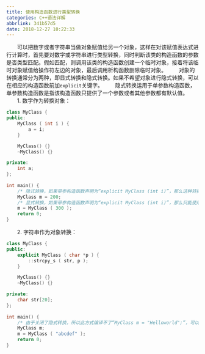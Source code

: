 ```yaml
---
title: 使用构造函数进行类型转换
categories: C++语法详解
abbrlink: 341b57d5
date: 2018-12-27 10:22:33
---
```

&emsp;&emsp;可以把数字或者字符串当做对象赋值给另一个对象，这样在对该赋值表达式进行计算时，首先要对数字或字符串进行类型转换，同时判断该类的构造函数的参数是否类型匹配。假如匹配，则调用该类的构造函数创建一个临时对象，接着将该临时对象赋值给操作符左边的对象，最后调用析构函数删除临时对象。
&emsp;&emsp;对象的转换通常分为两种，即显式转换和隐式转换。如果不希望对象进行隐式转换，可以在相应的构造函数前加`explicit`关键字。
&emsp;&emsp;隐式转换运用于单参数构造函数，单参数构造函数是指该构造函数只提供了一个参数或者其他参数都有默认值。
&emsp;&emsp;1. 数字作为转换对象：

``` cpp
class MyClass {
public:
    MyClass ( int i ) {
        a = i;
    }

    MyClass() {}
    ~MyClass() {}

private:
    int a;
};
​
int main() {
    /* 隐式转换，如果带参构造函数声明为“explicit MyClass (int i)”，那么这种转换将失败 */
    MyClass m = 200;
    /* 显式转换，如果带参构造函数声明为“explicit MyClass (int i)”，那么只能使用这种显式转换 */
    m = MyClass ( 300 );
    return 0;
}
```

&emsp;&emsp;2. 字符串作为对象转换：

``` cpp
class MyClass {
public:
    explicit MyClass ( char *p ) {
        ::strcpy_s ( str, p );
    }

    MyClass() {}
    ~MyClass() {}

private:
    char str[20];
};
​
int main() {
    /* 由于关闭了隐式转换，所以此方式编译不了“MyClass m = "Helloworld";”，可以使用显式转换 */
    MyClass m;
    m = MyClass ( "abcdef" );
    return 0;
}
```